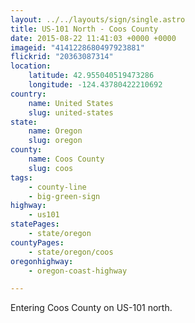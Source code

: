 ```yaml
---
layout: ../../layouts/sign/single.astro
title: US-101 North - Coos County
date: 2015-08-22 11:41:03 +0000 +0000
imageid: "4141228680497923881"
flickrid: "20363087314"
location:
    latitude: 42.955040519473286
    longitude: -124.43780422210692
country:
    name: United States
    slug: united-states
state:
    name: Oregon
    slug: oregon
county:
    name: Coos County
    slug: coos
tags:
    - county-line
    - big-green-sign
highway:
    - us101
statePages:
    - state/oregon
countyPages:
    - state/oregon/coos
oregonhighway:
    - oregon-coast-highway

---
```

Entering Coos County on US-101 north.